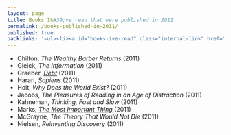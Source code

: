 ```yaml
---
layout: page
title: Books I&#39;ve read that were published in 2011
permalink: /books-published-in-2011/
published: true
backlinks: '<ul><li><a id="books-ive-read" class="internal-link" href="/books-ive-read/">Books I&#39;ve read</a></li></ul>'
---
```


* Chilton, _The Wealthy Barber Returns_ (2011) 
* Gleick, _The Information_ (2011) 
* Graeber, _<a id="graeber-debt" class="internal-link" href="/graeber-debt/">Debt</a>_ (2011) 
* Harari, _Sapiens_ (2011) 
* Holt, _Why Does the World Exist?_ (2011) 
* Jacobs, _The Pleasures of Reading in an Age of Distraction_ (2011) 
* Kahneman, _Thinking, Fast and Slow_ (2011) 
* Marks, _<a id="marks-most-important-thing" class="internal-link" href="/marks-most-important-thing/">The Most Important Thing</a>_ (2011) 
* McGrayne, _The Theory That Would Not Die_ (2011) 
* Nielsen, _Reinventing Discovery_ (2011) 
